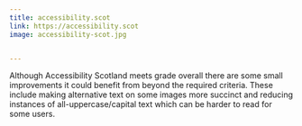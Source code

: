 ```yaml
---
title: accessibility.scot
link: https://accessibility.scot
image: accessibility-scot.jpg


---
```


Although Accessibility Scotland meets grade overall there are some small improvements it could benefit from beyond the required criteria. These include making alternative text on some images more succinct and reducing instances of all-uppercase/capital text which can be harder to read for some users.
